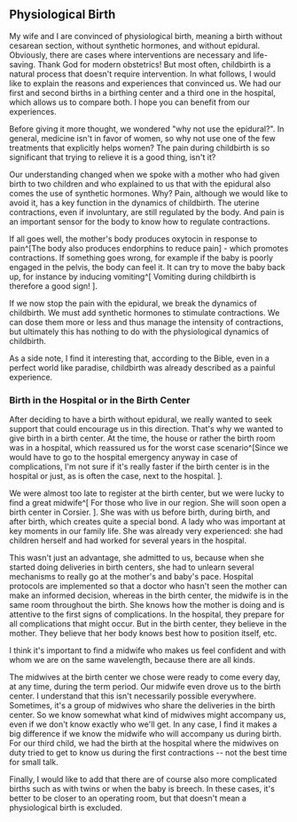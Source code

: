## Physiological Birth

My wife and I are convinced of physiological birth,
meaning a birth without cesarean section, without synthetic hormones, and without epidural.
Obviously, there are cases where interventions are necessary and life-saving.
Thank God for modern obstetrics!
But most often, childbirth is a natural process that doesn't require intervention.
In what follows, I would like to explain the reasons and experiences that convinced us.
We had our first and second births in a birthing center and a third one in the hospital,
which allows us to compare both.
I hope you can benefit from our experiences.

Before giving it more thought, we wondered "why not use the epidural?".
In general, medicine isn't in favor of women, so why not use one of the few treatments that explicitly helps women?
The pain during childbirth is so significant that trying to relieve it is a good thing, isn't it?

Our understanding changed when we spoke with a mother who had given birth to two children and who explained to us that with the epidural also comes the use of synthetic hormones. Why?
Pain, although we would like to avoid it, has a key function in the dynamics of childbirth.
The uterine contractions, even if involuntary, are still regulated by the body.
And pain is an important sensor for the body to know how to regulate contractions.

If all goes well, the mother's body produces oxytocin in response to pain^[The body also produces endorphins to reduce pain] - which promotes contractions.
If something goes wrong, for example if the baby is poorly engaged in the pelvis,
the body can feel it.
It can try to move the baby back up, for instance by inducing vomiting^[
    Vomiting during childbirth is therefore a good sign!
].

If we now stop the pain with the epidural,
we break the dynamics of childbirth.
We must add synthetic hormones to stimulate contractions.
We can dose them more or less and thus manage the intensity of contractions, but ultimately this has nothing to do with the physiological dynamics of childbirth.

As a side note, I find it interesting that, according to the Bible, even in a perfect world like paradise, childbirth was already described as a painful experience.

### Birth in the Hospital or in the Birth Center

After deciding to have a birth without epidural,
we really wanted to seek support that could encourage us in this direction.
That's why we wanted to give birth in a birth center.
At the time, the house or rather the birth room was in a hospital,
which reassured us for the worst case scenario^[Since we would have to go to the hospital emergency anyway in case of complications, I'm not sure if it's really faster if the birth center is in the hospital or just, as is often the case, next to the hospital.
].

We were almost too late to register at the birth center, but we were lucky to find a great midwife^[
    For those who live in our region.
    She will soon open a birth center in Corsier.
].
She was with us before birth, during birth, and after birth,
which creates quite a special bond.
A lady who was important at key moments in our family life.
She was already very experienced: she had children herself and had worked for several years in the hospital.

This wasn't just an advantage, she admitted to us, because when she started doing deliveries in birth centers,
she had to unlearn several mechanisms to really go at the mother's and baby's pace.
Hospital protocols are implemented so that a doctor who hasn't seen the mother can make an informed decision,
whereas in the birth center, the midwife is in the same room throughout the birth.
She knows how the mother is doing and is attentive to the first signs of complications.
In the hospital, they prepare for all complications that might occur.
But in the birth center, they believe in the mother.
They believe that her body knows best how to position itself, etc.

I think it's important to find a midwife who makes us feel confident and with
whom we are on the same wavelength, because there are all kinds.

The midwives at the birth center we chose were ready to come every day, at any time, during the term period.
Our midwife even drove us to the birth center.
I understand that this isn't necessarily possible everywhere.
Sometimes, it's a group of midwives who share the deliveries in the birth center.
So we know somewhat what kind of midwives might accompany us, even if we don't know exactly who we'll get.
In any case, I find it makes a big difference if we know the midwife who will accompany us during birth.
For our third child, we had the birth at the hospital where the midwives on duty tried to get to know us during the first contractions -- not the best time for small talk.

Finally, I would like to add that there are of course also more complicated births such as with twins or when the baby is breech.
In these cases, it's better to be closer to an operating room, but that doesn't mean a physiological birth is excluded.
